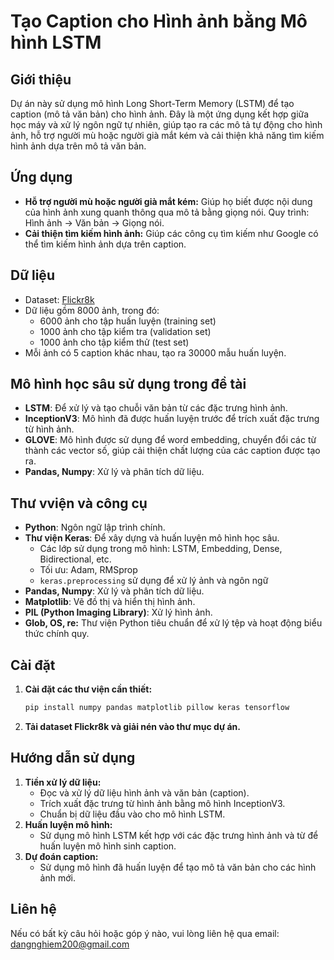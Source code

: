 # Tạo Caption cho Hình ảnh bằng Mô hình LSTM

## Giới thiệu
Dự án này sử dụng mô hình Long Short-Term Memory (LSTM) để tạo caption (mô tả văn bản) cho hình ảnh. Đây là một ứng dụng kết hợp giữa học máy và xử lý ngôn ngữ tự nhiên, giúp tạo ra các mô tả tự động cho hình ảnh, hỗ trợ người mù hoặc người già mắt kém và cải thiện khả năng tìm kiếm hình ảnh dựa trên mô tả văn bản.

## Ứng dụng
- **Hỗ trợ người mù hoặc người già mắt kém:** Giúp họ biết được nội dung của hình ảnh xung quanh thông qua mô tả bằng giọng nói. Quy trình: Hình ảnh -> Văn bản -> Giọng nói.
- **Cải thiện tìm kiếm hình ảnh:** Giúp các công cụ tìm kiếm như Google có thể tìm kiếm hình ảnh dựa trên caption.

## Dữ liệu
- Dataset: [Flickr8k](https://academictorrents.com/details/9dea07ba660a722ae1008c4c8afdd303b6f6e53b)
- Dữ liệu gồm 8000 ảnh, trong đó:
  - 6000 ảnh cho tập huấn luyện (training set)
  - 1000 ảnh cho tập kiểm tra (validation set)
  - 1000 ảnh cho tập kiểm thử (test set)
- Mỗi ảnh có 5 caption khác nhau, tạo ra 30000 mẫu huấn luyện.

## Mô hình học sâu sử dụng trong đề tài
- **LSTM**: Để xử lý và tạo chuỗi văn bản từ các đặc trưng hình ảnh.
- **InceptionV3**: Mô hình đã được huấn luyện trước để trích xuất đặc trưng từ hình ảnh.
- **GLOVE**: Mô hình được sử dụng để word embedding, chuyển đổi các từ thành các vector số, giúp cải thiện chất lượng của các caption được tạo ra.
- **Pandas, Numpy**: Xử lý và phân tích dữ liệu.

## Thư vviện và công cụ
- **Python**: Ngôn ngữ lập trình chính.
- **Thư viện Keras**: Để xây dựng và huấn luyện mô hình học sâu.
  - Các lớp sử dụng trong mô hình: LSTM, Embedding, Dense, Bidirectional, etc.
  - Tối ưu: Adam, RMSprop
  - `keras.preprocessing` sử dụng để xử lý ảnh và ngôn ngữ
- **Pandas, Numpy**: Xử lý và phân tích dữ liệu.
- **Matplotlib**: Vẽ đồ thị và hiển thị hình ảnh.
- **PIL (Python Imaging Library)**: Xử lý hình ảnh.
- **Glob, OS, re:** Thư viện Python tiêu chuẩn để xử lý tệp và hoạt động biểu thức chính quy.

## Cài đặt
1. **Cài đặt các thư viện cần thiết:**
    ```bash
    pip install numpy pandas matplotlib pillow keras tensorflow
    ```
2. **Tải dataset Flickr8k và giải nén vào thư mục dự án.**

## Hướng dẫn sử dụng
1. **Tiền xử lý dữ liệu:**
    - Đọc và xử lý dữ liệu hình ảnh và văn bản (caption).
    - Trích xuất đặc trưng từ hình ảnh bằng mô hình InceptionV3.
    - Chuẩn bị dữ liệu đầu vào cho mô hình LSTM.
2. **Huấn luyện mô hình:**
    - Sử dụng mô hình LSTM kết hợp với các đặc trưng hình ảnh và từ để huấn luyện mô hình sinh caption.
3. **Dự đoán caption:**
    - Sử dụng mô hình đã huấn luyện để tạo mô tả văn bản cho các hình ảnh mới.

## Liên hệ
Nếu có bất kỳ câu hỏi hoặc góp ý nào, vui lòng liên hệ qua email: dangnghiem200@gmail.com
